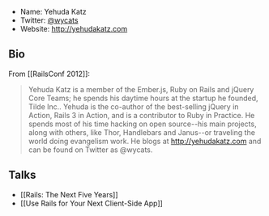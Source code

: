 * Name: Yehuda Katz
* Twitter: [@wycats](http://twitter.com/wycats)
* Website: http://yehudakatz.com

## Bio

From [[RailsConf 2012]]:

> Yehuda Katz is a member of the Ember.js, Ruby on Rails and jQuery Core Teams; he spends his daytime hours at the startup he founded, Tilde Inc.. Yehuda is the co-author of the best-selling jQuery in Action, Rails 3 in Action, and is a contributor to Ruby in Practice. He spends most of his time hacking on open source--his main projects, along with others, like Thor, Handlebars and Janus--or traveling the world doing evangelism work. He blogs at http://yehudakatz.com and can be found on Twitter as @wycats.

## Talks

* [[Rails: The Next Five Years]]
* [[Use Rails for Your Next Client-Side App]]